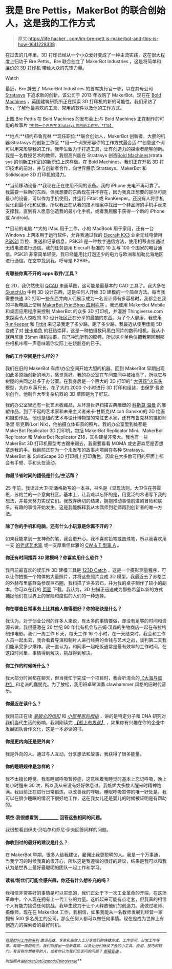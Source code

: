 # 我是 Bre Pettis，MakerBot 的联合创始人，这是我的工作方式

> 原文:[https://life hacker . com/im-bre-pett is-makerbot-and-this-is-how-1641228338](https://lifehacker.com/im-bre-pettis-co-founder-of-makerbot-and-this-is-how-1641228338)

在过去的几年里，3D 打印已经从一个小众爱好变成了一种主流实践，这在很大程度上归功于 Bre Pettis。Bre 联合创立了 MakerBot Industries ，这是将简单和 [廉价的 3D 打印机](http://lifehacker.com/how-to-get-started-with-3d-printing-without-spending-a-1340345210) 带给大众的先锋力量。

Watch

最近，Bre 辞去了 MakerBot Industries 的首席执行官一职，以在其母公司 [Stratasys](http://www.stratasys.com/) 下追求新的创新，该公司于 2013 年收购了 MakerBot。现在在 [Bold Machines](http://www.boldmachines.com/) ，英国建筑研究所正在探索 3D 打印机的新的可能性。我们采访了 Bre，了解他最喜欢的工具、常用的软件以及他的工作方式。

上图:Bre Pettis 在 Bold Machines 的发布会上:与 Bold Machines 正在制作的可能的故事片 [<small>*中的一个角色在 Stratasys 的创新工作室。*T15】</small>](http://www.boldmachines.com/blog/2014/8/16/mr-walthersnap)

**地点:**纽约布鲁克林
**现任职位:**联合创始人，MakerBot 创新者，大胆的机器:Stratasys 的创新工作室
**用一个词来形容你的工作方式最合适:**创意这个词可以用来形容我的工作。我毕生致力于打造工具，让有创造力的探索者能够创新。我是一名教授艺术的教师，我很高兴能在 Stratasys 创造[Bold Machines](https://gizmodo.com/bold-machines-makerbot-founder-bets-big-on-3d-printing-1637776405)(strata sys 的创新工作室)的新职位上这样做。在 Bold Machines，我们正在开拓 3D 打印技术的前沿，并与创新者合作，向世界展示 Stratasys、MakerBot 和 Solidscape 3D 打印机的潜力。

**当前移动设备:**我现在正在使用不同的设备。我的 iPhone 充电不再可靠了。我需要一些新的东西，但我想要的东西现在并不存在，因为我真正想要的是尽可能最小的设备，可以作为手机使用，并运行 Fitbit 或 RunKeeper。还没有人将手机优化到最小化和优雅，所以我正在从我的技术档案中找出一个非品牌的手机手表来支撑我，直到有人愿意创造我的最小化手机，或者我屈服于获得一个新的 iPhone 或 Android。

**目前的电脑:**大的 iMac 用于工作，小的 MacBook 用于家用，还有一台 Windows 上网本用于运行软件，允许我通过我的 [Elecraft KX3](http://www.elecraft.com/KX3/kx3.htm) 业余无线电使用 [PSK31](http://bpsk31.com/) 监控、发送和记录信息。PSK31 是一种数字通信方法，使用相移直接通过无线电波进行通信。我的任务是用 Elecraft 标准的 10 瓦与 100 个国家的电台通信。PSK31 非常简单轻便，我已经能用比灯泡还少的电力与欧洲和加勒比海地区进行通信。在空中找到我，呼号是 K2BRE。

#### **有哪些你离不开的 apps 软件/工具？**

在 2D，我仍然使用 [QCAD](http://www.qcad.org/en/) 来画草图，这可能是最基本的 CAD 工具了。我大多在 [SketchUp](http://www.sketchup.com/) 中用 3D 设计东西，这是任何人开始 3D 建模的一个简单方法。每当我需要快速 3D 打印一些东西并向人们展示成为一名设计师有多容易时，我都会在我的平板电脑上使用 [MakerBot PrintShop 应用程序](https://www.makerbot.com/printshop) 。我还使用 MakerBot Mobile和桌面应用程序来控制 MakerBot 的众多 3D 打印机，并漫游 Thingiverse.com来探索令人惊叹的 3D 设计社区正在分享的最酷的东西。为了个人健康，我使用 [RunKeeper](https://lifehacker.com/runkeeper-adds-a-new-goal-coach-to-keep-you-motivated-1567101548) 和 [Fitbit](http://lifehacker.com/five-best-fitness-tracking-appliances-5907870) 来记录我走了多少路，跑了多少路。我最近从使用佳能 5D 变成了对 [徕卡单色](http://gizmodo.com/leica-m-monochrom-hands-on-a-crazy-one-of-a-kind-camer-5982817) 的狂热崇拜，这是一种拍摄数码黑白照片的数码相机。我从小就用尼康 35mm 相机拍摄，自己冲洗所有的胶卷，所以徕卡单色仪把我带回到那些相机咔嚓一声意味着你实际上在烧胶卷的日子。

#### 你的工作空间是什么样的？

我们在旧的 MakerBot 车库/办公空间开始大胆的机器。回到 MakerBot 早期出现如此多原始创新的地方，感觉真好。我的办公室在车间空间中被抬高了，所以它与树屋的共同之处多于办公室。在我身后是一个巨大的 3D 打印的“ [大男孩”火车头](http://www.makerbot.com/blog/2014/02/27/makerbot-stories-recreating-the-4-8-8-4-big-boy-locomotive/) 模型，大约 6 英尺长，花了大约 2000 个小时进行 3D 打印和组装，由保罗·费舍尔创作，他制作大型复杂机器的 3D 草图是为了好玩。

我的办公室里还有一批艺术收藏品，从环游世界扫描古典雕塑的 [科斯莫·温曼](http://www.makerbot.com/blog/2012/10/20/cosmo-wenmans-mind-blowing-sculpture-made-on-a-makerbot/) 的雕塑作品，到了不起的艺术家和未来主义者米卡·甘斯克(Micah Ganske)的 2D 绘画和摄影作品，他也是纽约艺术与设计博物馆的常驻艺术家，还有布鲁克林的摄影师洛里·尼克斯(Lori Nix)，他拍摄立体布景的照片。我的办公室里到处都是 MakerBot Replicator 3D 打印机，包括 MakerBot Replicator Mini、MakerBot Replicator 和 MakerBot Replicator Z18，其构建量非常大。我也有一些 MakerBot 3D 打印机原型考古踢来踢去，我需要看看 MOMA 或史密森尼是否想拿走我的手。我目前正在为一个未发布的故事片项目在各种 Stratasys、MakerBot 和 SolidScape 3D 打印机上打印角色，因此在大多数可用的平面上都会有手臂、手和头在滚动。

#### 你最节省时间的捷径是什么/生活帮？

25 年前，我读过大卫·斯潘格勒写的一本书，书名是《显现法则。大卫住在芬霍恩，苏格兰的一个意向社区。基本上，让我难以忘怀的是，用宽泛的术语写下我的想法，并每天努力实现它们。我放弃确切的结果，拥抱推动事情前进的冒险和联系。有趣的事情开始发生。这是我能解释我从木偶师到老师再到创新者的唯一方法。

#### 除了你的手机和电脑，还有什么小玩意是你离不开的？

如果我能拿到一支神奇的笔，我会更开心。我不喜欢铅笔或圆珠笔，所以我喜欢用一支 [的老式艺术笔](https://www.amazon.com/dp/B000CSCHE2?asc_campaign=InlineText&asc_refurl=https://lifehacker.com/im-bre-pettis-co-founder-of-makerbot-and-this-is-how-1641228338&asc_source=&linkCode=ogi&psc=1&smid=A17V15BK8GTZDO&tag=kinjalifehackerlink-20&th=1) 或一支厚重但优雅的 [CW & T 型笔 A](http://shop.cwandt.com/products/pen-type-a) 。

#### 你还有时间摆弄 3D 建模吗？你喜欢用什么软件？

我目前最喜欢的娱乐性 3D 建模工具是 [123D Catch](http://www.123dapp.com/catch) ，这是一个摄影测量程序，可以让你拍摄一个物体的大量照片，并将这些照片变成 3D 模型。我最近去了苏格兰的外赫布里底群岛参观巨石圈，我扫描了许多岩石，并为我的桌子制作了较小的副本。你可以在我的 [页面](http://www.thingiverse.com/bre/about) 下载。我认为，3D 扫描正迅速成为那些希望以新的方式捕捉他们在世界上的冒险和度假的人们的一种选择。

#### 你在哪些日常事务上比其他人做得更好？你的秘诀是什么？

我认为，对于创业公司的许多人来说，有太多的事情要做，却没有足够的时间和资源去做。我很感激在 20 世纪 90 年代有机会与吉姆·汉森的生物商店一起在布拉格制作电影。我们一周工作 6 天，每天工作 16 个小时，在一天结束时，我会和工作人员一起出去，我会看着导演和制片人进行经典的金钱与艺术之战，谈判第二天我们能承受多少爆炸。我一直认为，和同事一起吃饭通常是最有效率的工作时间，在这段时间里，事情得到解决，挑战得到解决。

#### 你工作的时候听什么？

我大部分时间都在聊天，但当我忙于完成一个项目时，我会听混合的[【大海与蛋糕】](http://www.theseaandcake.com/) 和老派的蠢朋克。为了放松，我用班卓琴演奏 clawhammer 风格的旧时代音乐。

#### 你最近在读什么？

我目前正在读 [*拿破仑的纽扣*](https://www.amazon.com/dp/1585423319?asc_campaign=InlineText&asc_refurl=https://lifehacker.com/im-bre-pettis-co-founder-of-makerbot-and-this-is-how-1641228338&asc_source=&linkCode=ogi&psc=1&smid=ATVPDKIKX0DER&tag=kinjalifehackerlink-20&th=1) 和 [*小提琴家的拇指*](http://www.amazon.com/The-Violinists-Thumb-Written-Genetic/dp/0316182311?asc_campaign=InlineText&asc_refurl=https://lifehacker.com/im-bre-pettis-co-founder-of-makerbot-and-this-is-how-1641228338&asc_source=&tag=kinjalifehackerlink-20) ，讲的是特定分子和 DNA 研究对我们当代生活的影响。我刚刚读完 [*【船上的男孩】*](http://www.amazon.com/The-Boys-Boat-Americans-Olympics/dp/067002581X?asc_campaign=InlineText&asc_refurl=https://lifehacker.com/im-bre-pettis-co-founder-of-makerbot-and-this-is-how-1641228338&asc_source=&tag=kinjalifehackerlink-20) ，如果你有兴趣在你的企业中发展团队合作文化，这是一本必读的书。

#### 你是更内向还是更外向？

我是外向的人。通过与人互动，分享想法和故事，我获得了很多能量。

#### 你的睡眠规律是怎样的？

我不太擅长睡觉。我有睡眠呼吸暂停症，这意味着我睡觉时基本上忘记呼吸，晚上每小时醒来 30 次，所以我从来没有好好休息过。我嫉妒大多数人醒来时精神饱满。我目前正在进行日常锻炼，以改善我的呼吸。睡眠呼吸暂停的唯一好处是，我可以在很少睡眠的情况下很好地工作，这在我女儿还是婴儿的时候被证明是有帮助的。

#### 填空:我很想看到 _________ 回答这些相同的问题。

我很想看到伊夫·贝哈尔和乔尼·伊夫回答同样的问题。

#### 你收到过的最好的建议是什么？

在 MakerBot 早期，很多人给我建议，雇佣比我更聪明的人。我是一个万事通，当我学习的时候我真的很开心，所以这是我遵循的很好的建议，结果是我可以和我认为是世界上最好最聪明的团队一起工作和学习。

#### 读者/粉丝们可能会感兴趣，你还有什么想补充的吗？

我相信非常美好的事情是可以实现的，我们正处于下一次工业革命的开端，在这场革命中，个人现在拥有上一代工业的力量。这听起来可能有点老套，但我真的相信个人有能力接受任何挑战。我毕生致力于让个人释放他们的创造力。我做过老师、摄像师，现在在 MakerBot 工作。我相信，如果我能从一名教师发展到经营一家拥有 500 多名员工的公司，那么任何人都可以做任何事情。现在是成为世界上有创造力的探索者的最好时机。

* * *

<small></small>*[<small>*我是如何工作的系列*</small>](http://lifehacker.com/how-i-work/) <small>*邀请英雄、专家和高效人士分享他们的快捷方式、工作空间、日常工作等等。每隔一周的周三，我们将推出一位新嘉宾，以及让他们继续下去的小工具、应用、技巧和窍门。有没有你想推荐的人，或者你认为我们应该问的问题？*</small> [<small>*邮箱安迪*</small>](mailto:andy@lifehacker.com) <small>*。*</small>*

*<small>*附加照片由*</small>[<small>*MakerBot*</small>](http://www.makerbot.com/blog/2014/02/27/makerbot-stories-recreating-the-4-8-8-4-big-boy-locomotive/)<small></small>*[<small>*Gizmodo*</small>](https://gizmodo.com/bold-machines-makerbot-founder-bets-big-on-3d-printing-1637776405)<small></small>*[<small>*Thingiverse*</small>](http://www.thingiverse.com/bre/designs)<small></small>***